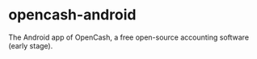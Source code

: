 opencash-android
================

The Android app of OpenCash, a free open-source accounting software (early stage).

